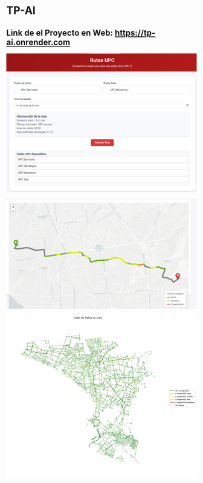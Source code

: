 # TP-AI
## Link de el Proyecto en Web: https://tp-ai.onrender.com 

![Interfaz de Usuario](https://raw.githubusercontent.com/forestgump22/TP-AI/main/imgs/Interfaz%20de%20Usuario.png)

![Cálculo de Ruta](https://raw.githubusercontent.com/forestgump22/TP-AI/main/imgs/CalculoDeRuta.png)

![Congestión en Lima](https://raw.githubusercontent.com/forestgump22/TP-AI/main/imgs/congestionLima.png)
